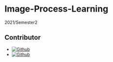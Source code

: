 # Image-Process-Learning
 2021/Semester2
 
 
 
## Contributor

- [![Github](https://img.shields.io/github/followers/BearKS?label=BearKS&style=social)](https://github.com/BearKS)
- [![Github](https://img.shields.io/github/followers/arbruzaz?label=arbruzaz&style=social)](https://github.com/arbruzaz)
